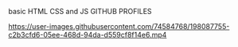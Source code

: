basic HTML CSS and JS GITHUB PROFILES

https://user-images.githubusercontent.com/74584768/198087755-c2b3cfd6-05ee-468d-94da-d559cf8f14e6.mp4

